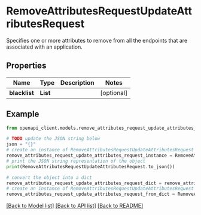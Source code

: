 # RemoveAttributesRequestUpdateAttributesRequest

Specifies one or more attributes to remove from all the endpoints that are associated with an application.

## Properties

Name | Type | Description | Notes
------------ | ------------- | ------------- | -------------
**blacklist** | **List** |  | [optional] 

## Example

```python
from openapi_client.models.remove_attributes_request_update_attributes_request import RemoveAttributesRequestUpdateAttributesRequest

# TODO update the JSON string below
json = "{}"
# create an instance of RemoveAttributesRequestUpdateAttributesRequest from a JSON string
remove_attributes_request_update_attributes_request_instance = RemoveAttributesRequestUpdateAttributesRequest.from_json(json)
# print the JSON string representation of the object
print(RemoveAttributesRequestUpdateAttributesRequest.to_json())

# convert the object into a dict
remove_attributes_request_update_attributes_request_dict = remove_attributes_request_update_attributes_request_instance.to_dict()
# create an instance of RemoveAttributesRequestUpdateAttributesRequest from a dict
remove_attributes_request_update_attributes_request_from_dict = RemoveAttributesRequestUpdateAttributesRequest.from_dict(remove_attributes_request_update_attributes_request_dict)
```
[[Back to Model list]](../README.md#documentation-for-models) [[Back to API list]](../README.md#documentation-for-api-endpoints) [[Back to README]](../README.md)


